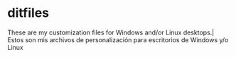 # ditfiles
These are my customization files for Windows and/or Linux desktops.| Estos son mis archivos de personalización para escritorios de Windows y/o Linux
